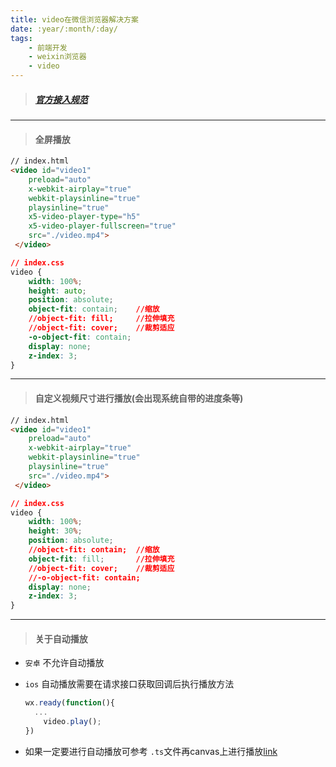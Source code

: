 ```yaml
---
title: video在微信浏览器解决方案
date: :year/:month/:day/
tags:
	- 前端开发
	- weixin浏览器
	- video
---
```




<!-- ## video在微信浏览器解决方案 -->

> ##### [官方接入规范](https://x5.tencent.com/tbs/guide/video.html)

----
> #### 全屏播放

```html
// index.html
<video id="video1" 
	preload="auto" 
	x-webkit-airplay="true" 
	webkit-playsinline="true" 
	playsinline="true" 
	x5-video-player-type="h5" 
	x5-video-player-fullscreen="true" 
	src="./video.mp4">
 </video>
```

```css
// index.css
video {
    width: 100%;
    height: auto;
    position: absolute;
    object-fit: contain;	//缩放
    //object-fit: fill;		//拉伸填充
    //object-fit: cover;	//裁剪适应
    -o-object-fit: contain;
    display: none;
    z-index: 3;
}
```

----
> #### 自定义视频尺寸进行播放(会出现系统自带的进度条等)

```html
// index.html
<video id="video1" 
	preload="auto" 
	x-webkit-airplay="true" 
	webkit-playsinline="true" 
	playsinline="true" 
	src="./video.mp4">
 </video>
```

```css
// index.css
video {
    width: 100%;
    height: 30%;
    position: absolute;
    //object-fit: contain;	//缩放
    object-fit: fill;		//拉伸填充
    //object-fit: cover;	//裁剪适应
    //-o-object-fit: contain;
    display: none;
    z-index: 3;
}
```



-----
> #### 关于自动播放

+ `安卓` 不允许自动播放

+ `ios` 自动播放需要在请求接口获取回调后执行播放方法

  ```javascript
  wx.ready(function(){
  	...
      video.play();
  })
  ```
  
+ 如果一定要进行自动播放可参考 `.ts`文件再canvas上进行播放[link](https://github.com/LairLiu/multipleVideo)


